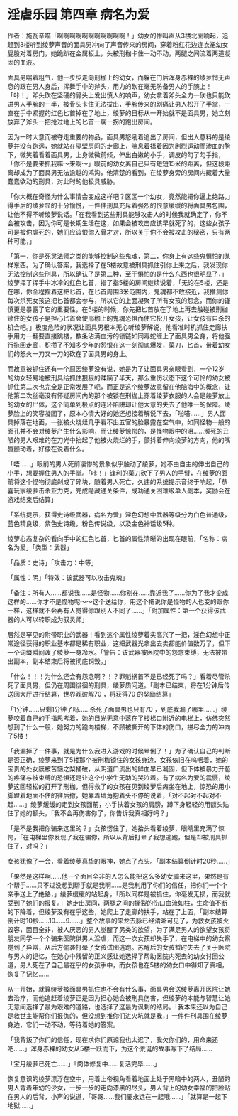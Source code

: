 # 淫虐乐园 第四章 病名为爱

作者：施瓦辛喵「啊啊啊啊啊啊啊啊啊啊啊！」幼女的惨叫声从3楼北面响起，追赶到3楼听到绫萝声音的面具男冲向了声音传来的房间，穿着粉红花边连衣裙幼女屁股对着房门，她跪趴在金属板上，头被刑枷卡住一动不动，两腿之间流着两道凝固的血液。

面具男喘着粗气，他一步步走向刑枷上的幼女，而躲在门后浑身赤裸的绫萝悄无声息的跟在男人身后，挥舞手中的斧头，用力的砍在毫无防备男人的手腕上！「咔！」斧头砍在坚硬的骨头上发出慎人的响声，幼女拿着斧头全力一砍也只能砍进男人手腕的一半，被骨头卡住无法拔出，手腕传来的剧痛让男人松开了手掌，一直在手中紧握的红色匕首掉在了地上，绫萝的目标从一开始就不是面具男，她立刻放弃了斧头一把抢过地上的匕首一瘸一拐的跑出房间。

因为一时大意而被夺走重要的物品，面具男怒吼着追出了房间，但出人意料的是绫萝并没有跑远，她就站在隔壁房间的走廊上，喘息着捂着因为剧烈运动而渗血的胯下，微笑着看着面具男，上身微微前倾，伸出白嫩的小手，调皮的勾了勾手指，「你不是要来抓我嘛～来啊～」眼前的幼女离自己只有短短15米的距离，但这段距离却成为了面具男无法逾越的鸿沟，他清楚的看到，在绫萝身旁的房间内藏着大量蠢蠢欲动的刑具，对此时的他极具威胁。

「你大概在奇怪为什么事情会变成这样吧？区区一个幼女，竟然能把你逼上绝路，」得手后的绫萝显的十分愉悦，一件件刑具充斥着强烈的恨意缓缓的将面具男包围，让他不得不听绫萝说话。「在我看到这些刑具能够攻击人的时候我就确定了，你不会被攻击，因为你可是长期生活在这，如果会被攻击应该早就死了的，这些女孩子可是被你虐死的，她们应该恨你入骨才对，所以关于你不会被攻击的秘密，只有两种可能，」

「第一，你是死灵法师之类的能够控制这些鬼魂，第二，你身上有这些鬼惧怕的某样东西。为了确认答案，我选择了在5楼故意被刑具抓住引你上来之后，我发现你无法控制这些刑具，所以确认了是第二种，至于惧怕的是什么东西也很明显了，」绫萝挥了挥手中冰冷的红色匕首，指了指5楼的房间继续说着，「无论在5楼，还是在哪，你全程捏着这把匕首，在匕首周围3米范围内，鬼魂都不敢接近，我推测你每次杀死女孩这把匕首都会参与，所以它的上面凝聚了所有女孩的怨念，而你的谨慎更是暴露了它的重要性，在5楼的时候，你先把匕首放在了地上再去触碰被刑枷锁住的女孩子是担心匕首会使邢枷上的鬼魂恐惧而使它松开女孩，让女孩有自杀的机会吧。」极度危险的状况让面具男根本无心听绫萝解说，他看准时机抓住走廊扶手用力一翻要直接跳楼，数条沾满血污的锁链如同毒蛇缠上了面具男全身，将他强行拖回走廊，积攒了不知多少年的怨恨在这一刻彻底爆发，菜刀，匕首，带着幼女们的怒火一刀又一刀的砍在了面具男的身上。

而故意被抓住还有一个原因绫萝没有说，她是为了让面具男亲眼看到，一个12岁的幼女轻易地被刑具给抓住狠狠的蹂躏了半天，那么重伤状态下这个可怜的幼女被抓住第二次也完全是正常发展了吧，而正是这个绫萝故意留在他脑海中的概念，让他第二次丝毫没有怀疑房间内的那个被锁在刑枷上穿着绫萝衣服的人会是绫萝放上的幼女的尸体，这个简单到极点的连环陷阱却让他大意的失去了他唯一的保障。绫萝脸上的笑容凝固了，原本心情大好的她还想接着解说下去，「啪嗒……」男人面具掉落在地面，一张被火烧烂几乎看不出五官的脸暴露在空气中，如同怪物一般的面孔并不会对绫萝产生什么影响，而让绫萝惊愕的，是怪物眼中的泪……濒死的丑陋的男人艰难的在刀光中抬起了他被火烧烂的手，颤抖着伸向绫萝的方向，他的嘴唇颤动着，好像在说着什么。

「唔……」眼前的男人死前凄惨的景象似乎触动了绫萝，她不由自主的伸出自己的小手，想要握住男人的手掌。「咔！」锋利的菜刀砍下了男人的手臂，在绫萝的面前将这个怪物彻底剁成了碎块，随着男人死亡，久违的系统提示音终于响起，「恭喜玩家绫萝击杀亚力克，完成隐藏通关条件，成功通关困难级单人副本，奖励会在游戏结束后结算」

「系统提示，获得史诗级武器，病名为爱」淫色幻想中武器等级分为白色普通级，蓝色精良级，紫色史诗级，粉色传说级，以及金色神话级5种。

绫萝心态复杂的看向手中的红色匕首，匕首的属性清晰的出现在眼前，「名称：病名为爱」「类型：武器」

「品质：史诗」「攻击力：中等」

「属性：阴」「特效：该武器可以攻击鬼魂」

「备注：所有人……都说我……是怪物……你别在……靠近我了……你为了我才变成这样的……你才不是怪物呢～～这个送给你，用这个把说你是怪物的人也变的跟你一样，这样就不会再有人觉得你跟别人不同了……」「附加属性：第一个获得该武器的人可以转职成为驭灵师」

居然是罕见的附带职业的武器！看到这个属性绫萝着实高兴了一把，淫色幻想中正常途径获得的职业基本都是稀有职业，这把武器光拿出去卖都能价值数万了，但下一个词缀瞬间泼了绫萝一身冷水。「警告：该武器被医院中的怨念束缚，无法被带出副本，副本结束后将被彻底销毁。」

「什么！！！为什么还会有怨念啊？！？罪魁祸首不是已经死了吗？」看着尽管杀死了面具男，但仍在周围徘徊的刑具，绫萝质问道。「副本已结束，将在1分钟后传送回大厅进行结算，世界观破解70 ，将获得70 的奖励结算」

「1分钟……只剩1分钟了吗……杀死了面具男也只有70 ，到底我漏了哪里……」绫萝咬着自己的手指思考着，她的目光无意中落在了楼梯口附近的电梯上，仿佛突然想到了什么一般，她努力的跑向楼梯，不顾被撕开的下体的伤口，拼尽全力的冲向了5楼！

「我漏掉了一件事，就是为什么我进入游戏的时候晕倒了！」为了确认自己的判断是否正确，绫萝来到了5楼那个被刑枷锁住的女孩身边，女孩依旧在呜咽着，她的宝贵的处女膜被苦恼之梨捅破，从阴道口流出的鲜血早已凝固，但下体被暴力开苞的疼痛与被束缚的恐惧还是让这个小学生无助的哭泣着。有了病名为爱的震慑，绫萝这回轻松的打开了刑枷，但得救了的女孩在见到绫萝后瘫坐在地上，惊恐的用小脚蹬着地面不住的往后撤，她靠着墙角抱着头不停的说着，「对不起对不起对不起……」绫萝缓缓的走到女孩面前，小手扶着女孩的肩膀，蹲下身轻轻的用额头贴住了她的额头，「我不会再伤害你了，你告诉我真相好吗？」

「是不是我把你骗来这里的？」女孩愣住了，她抬头看着绫萝，眼睛里充满了惊愕，「在电梯里你发现了我在骗你，所以从背后打晕了我想逃跑，但是却被刑具抓住了，对吗？」

女孩犹豫了一会，看着绫萝真挚的眼神，她点了点头。「副本结算倒计时20秒……」

「果然是这样啊……他一个面目全非的人怎么能把这么多幼女骗来这里，果然是有个帮手……只不过没想到帮手就是我啊……是我利用了你们的信任，把你们一个个亲手送上了绝路，」绫萝缓缓的站起身，「所以同样是被抓住，你毫发无损，而我就受到了她们的报复。」她走出房间，两腿之间的撕裂的伤口血流如柱，生命值不断的下降着，但绫萝没有在乎这些，她爬上了走廊的扶手，站在了上面，「副本结算倒计时10秒……10……9……」整个故事的来龙去脉已经清晰可见了，为救女孩被火毁容，面目全非，被人厌恶的男人觉醒了另类的欲望，为了满足男人的欲望女孩将朋友同学一个个骗来医院供男人淫虐，而这一次女孩却失手了，在电梯中的幼女察觉到了异常，从后方偷袭打晕了女孩试图逃跑。苏醒后的女孩暂时失去了关于医院与男人的记忆，在她心中残留的正义感让她选择了帮助医院内死去的幼女讨回公道，男人死在了自己最在乎的女孩手中，而女孩也在5楼的幼女口中得知了真相，恢复了记忆……

从一开始，就算绫萝被面具男抓住也不会有什么事，面具男会送绫萝离开医院让她去治疗，而他追赶着绫萝正是因为担心她会被刑具伤害，但绫萝的本能与智慧让她无意间选择了最为艰难的道路，也选择了这最为讽刺的结局。「我本来还以为自己是救世主能帮你们报仇的，但没想到推你们进火坑就是我，」一件件刑具围在绫萝身边，它们一动不动，等待着她的答案。

「我背叛了你们的信任，现在求你们原谅我也太迟了，我欠你们的，用命来还吧……」浑身赤裸的幼女从5楼一跃而下，为这个荒诞的故事写下了结局……

「宝月绫萝已死亡……」「肉体修复中……复活完毕……」

恢复意识的绫萝漂浮在空中，用着上帝视角看着地面上处于黑暗中的两人，丑陋的男人背着年幼的少女，一步一步的走向漆黑的尽头，男人背上的幼女幸福的把脸贴在男人的后背，小声的说道，「哥哥……我们要永远在一起哦……」「就算是一起下地狱……」

